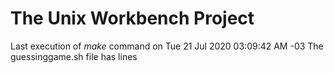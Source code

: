  # The Unix Workbench Project
Last execution of *make* command on Tue 21 Jul 2020 03:09:42 AM -03
The guessinggame.sh file has lines
